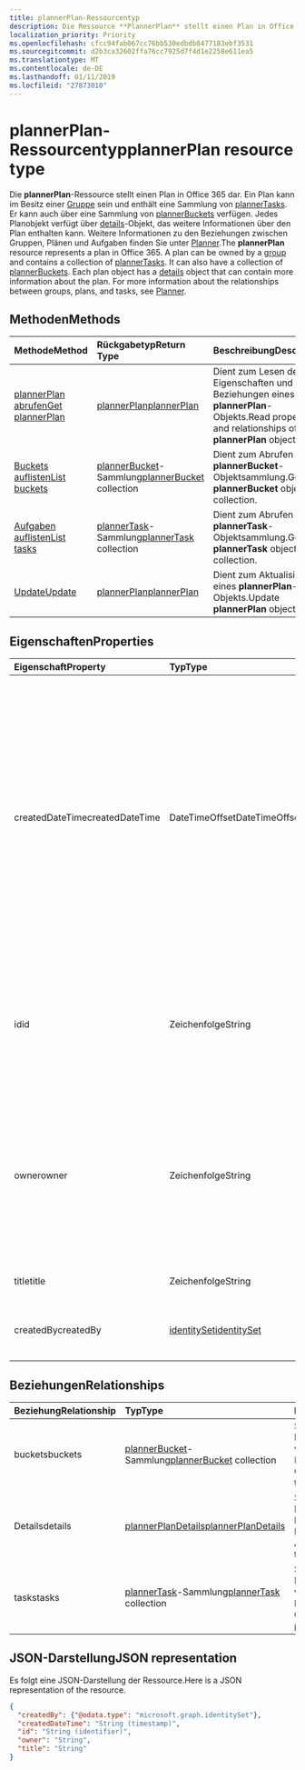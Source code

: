 ```yaml
---
title: plannerPlan-Ressourcentyp
description: Die Ressource **PlannerPlan** stellt einen Plan in Office 365. Ein Plan kann eine Gruppe Besitz und enthält eine Auflistung von PlannerTasks. Sie können auch eine Auflistung von PlannerBuckets verfügen. Jedes Plan-Objekt ist ein Details-Objekt, das Informationen über den Plan enthalten kann. Weitere Informationen zu den Beziehungen zwischen Gruppen, Pläne und Aufgaben finden Sie unter Planner.
localization_priority: Priority
ms.openlocfilehash: cfcc94fab067cc76bb530edbdb8477183ebf3531
ms.sourcegitcommit: d2b3ca32602ffa76cc7925d7f4d1e2258e611ea5
ms.translationtype: MT
ms.contentlocale: de-DE
ms.lasthandoff: 01/11/2019
ms.locfileid: "27873010"
---
```

# <a name="plannerplan-resource-type"></a><span data-ttu-id="12370-107">plannerPlan-Ressourcentyp</span><span class="sxs-lookup"><span data-stu-id="12370-107">plannerPlan resource type</span></span>

<span data-ttu-id="12370-p102">Die **plannerPlan**-Ressource stellt einen Plan in Office 365 dar. Ein Plan kann im Besitz einer [Gruppe](group.md) sein und enthält eine Sammlung von [plannerTasks](plannertask.md). Er kann auch über eine Sammlung von [plannerBuckets](plannerbucket.md) verfügen. Jedes Planobjekt verfügt über [details](plannerplandetails.md)-Objekt, das weitere Informationen über den Plan enthalten kann. Weitere Informationen zu den Beziehungen zwischen Gruppen, Plänen und Aufgaben finden Sie unter [Planner](planner-overview.md).</span><span class="sxs-lookup"><span data-stu-id="12370-p102">The **plannerPlan** resource represents a plan in Office 365. A plan can be owned by a [group](group.md) and contains a collection of [plannerTasks](plannertask.md). It can also have a collection of [plannerBuckets](plannerbucket.md). Each plan object has a [details](plannerplandetails.md) object that can contain more information about the plan. For more information about the relationships between groups, plans, and tasks, see [Planner](planner-overview.md).</span></span>

## <a name="methods"></a><span data-ttu-id="12370-113">Methoden</span><span class="sxs-lookup"><span data-stu-id="12370-113">Methods</span></span>

| <span data-ttu-id="12370-114">Methode</span><span class="sxs-lookup"><span data-stu-id="12370-114">Method</span></span>           | <span data-ttu-id="12370-115">Rückgabetyp</span><span class="sxs-lookup"><span data-stu-id="12370-115">Return Type</span></span>    |<span data-ttu-id="12370-116">Beschreibung</span><span class="sxs-lookup"><span data-stu-id="12370-116">Description</span></span>|
|:---------------|:--------|:----------|
|[<span data-ttu-id="12370-117">plannerPlan abrufen</span><span class="sxs-lookup"><span data-stu-id="12370-117">Get plannerPlan</span></span>](../api/plannerplan-get.md) | [<span data-ttu-id="12370-118">plannerPlan</span><span class="sxs-lookup"><span data-stu-id="12370-118">plannerPlan</span></span>](plannerplan.md) |<span data-ttu-id="12370-119">Dient zum Lesen der Eigenschaften und Beziehungen eines **plannerPlan**-Objekts.</span><span class="sxs-lookup"><span data-stu-id="12370-119">Read properties and relationships of **plannerPlan** object.</span></span>|
|[<span data-ttu-id="12370-120">Buckets auflisten</span><span class="sxs-lookup"><span data-stu-id="12370-120">List buckets</span></span>](../api/plannerplan-list-buckets.md) |<span data-ttu-id="12370-121">[plannerBucket](plannerbucket.md)-Sammlung</span><span class="sxs-lookup"><span data-stu-id="12370-121">[plannerBucket](plannerbucket.md) collection</span></span>| <span data-ttu-id="12370-122">Dient zum Abrufen einer **plannerBucket**-Objektsammlung.</span><span class="sxs-lookup"><span data-stu-id="12370-122">Get a **plannerBucket** object collection.</span></span>|
|[<span data-ttu-id="12370-123">Aufgaben auflisten</span><span class="sxs-lookup"><span data-stu-id="12370-123">List tasks</span></span>](../api/plannerplan-list-tasks.md) |<span data-ttu-id="12370-124">[plannerTask](plannertask.md)-Sammlung</span><span class="sxs-lookup"><span data-stu-id="12370-124">[plannerTask](plannertask.md) collection</span></span>| <span data-ttu-id="12370-125">Dient zum Abrufen einer **plannerTask**-Objektsammlung.</span><span class="sxs-lookup"><span data-stu-id="12370-125">Get a **plannerTask** object collection.</span></span>|
|[<span data-ttu-id="12370-126">Update</span><span class="sxs-lookup"><span data-stu-id="12370-126">Update</span></span>](../api/plannerplan-update.md) | [<span data-ttu-id="12370-127">plannerPlan</span><span class="sxs-lookup"><span data-stu-id="12370-127">plannerPlan</span></span>](plannerplan.md) |<span data-ttu-id="12370-128">Dient zum Aktualisieren eines **plannerPlan**-Objekts.</span><span class="sxs-lookup"><span data-stu-id="12370-128">Update **plannerPlan** object.</span></span> |

## <a name="properties"></a><span data-ttu-id="12370-129">Eigenschaften</span><span class="sxs-lookup"><span data-stu-id="12370-129">Properties</span></span>
| <span data-ttu-id="12370-130">Eigenschaft</span><span class="sxs-lookup"><span data-stu-id="12370-130">Property</span></span>     | <span data-ttu-id="12370-131">Typ</span><span class="sxs-lookup"><span data-stu-id="12370-131">Type</span></span>   |<span data-ttu-id="12370-132">Beschreibung</span><span class="sxs-lookup"><span data-stu-id="12370-132">Description</span></span>|
|:---------------|:--------|:----------|
|<span data-ttu-id="12370-133">createdDateTime</span><span class="sxs-lookup"><span data-stu-id="12370-133">createdDateTime</span></span>|<span data-ttu-id="12370-134">DateTimeOffset</span><span class="sxs-lookup"><span data-stu-id="12370-134">DateTimeOffset</span></span>|<span data-ttu-id="12370-p103">Schreibgeschützt. Datum und Uhrzeit der Erstellung des Plans. Der Timestamp-Typ stellt die Datums- und Uhrzeitinformationen mithilfe des ISO 8601-Formats dar und wird immer in UTC-Zeit angegeben. Mitternacht UTC-Zeit am 1. Januar 2014 würde z. B. wie folgt aussehen: `'2014-01-01T00:00:00Z'`</span><span class="sxs-lookup"><span data-stu-id="12370-p103">Read-only. Date and time at which the plan is created. The Timestamp type represents date and time information using ISO 8601 format and is always in UTC time. For example, midnight UTC on Jan 1, 2014 would look like this: `'2014-01-01T00:00:00Z'`</span></span>|
|<span data-ttu-id="12370-139">id</span><span class="sxs-lookup"><span data-stu-id="12370-139">id</span></span>|<span data-ttu-id="12370-140">Zeichenfolge</span><span class="sxs-lookup"><span data-stu-id="12370-140">String</span></span>| <span data-ttu-id="12370-141">Schreibgeschützt.</span><span class="sxs-lookup"><span data-stu-id="12370-141">Read-only.</span></span> <span data-ttu-id="12370-142">ID des Plans.</span><span class="sxs-lookup"><span data-stu-id="12370-142">ID of the plan.</span></span> <span data-ttu-id="12370-143">Es ist eine 28 Zeichen lang und Groß-/Kleinschreibung beachtet.</span><span class="sxs-lookup"><span data-stu-id="12370-143">It is 28 characters long and case-sensitive.</span></span> <span data-ttu-id="12370-144">[Format Validierung](planner-identifiers-disclaimer.md) erfolgt für den Dienst.</span><span class="sxs-lookup"><span data-stu-id="12370-144">[Format validation](planner-identifiers-disclaimer.md) is done on the service.</span></span>|
|<span data-ttu-id="12370-145">owner</span><span class="sxs-lookup"><span data-stu-id="12370-145">owner</span></span>|<span data-ttu-id="12370-146">Zeichenfolge</span><span class="sxs-lookup"><span data-stu-id="12370-146">String</span></span>|<span data-ttu-id="12370-147">Die ID der [Gruppe](group.md) , die den Plan besitzt.</span><span class="sxs-lookup"><span data-stu-id="12370-147">ID of the [Group](group.md) that owns the plan.</span></span> <span data-ttu-id="12370-148">Eine gültige Gruppe muss vorhanden sein, bevor Sie dieses Feld festgelegt werden kann.</span><span class="sxs-lookup"><span data-stu-id="12370-148">A valid group must exist before this field can be set.</span></span> <span data-ttu-id="12370-149">Diese Eigenschaft kann nicht aktualisiert werden, nachdem er festgelegt wurde.</span><span class="sxs-lookup"><span data-stu-id="12370-149">After it is set, this property can’t be updated.</span></span>|
|<span data-ttu-id="12370-150">title</span><span class="sxs-lookup"><span data-stu-id="12370-150">title</span></span>|<span data-ttu-id="12370-151">Zeichenfolge</span><span class="sxs-lookup"><span data-stu-id="12370-151">String</span></span>|<span data-ttu-id="12370-p106">Erforderlich.  Der Titel des Plans.</span><span class="sxs-lookup"><span data-stu-id="12370-p106">Required. Title of the plan.</span></span>|
|<span data-ttu-id="12370-154">createdBy</span><span class="sxs-lookup"><span data-stu-id="12370-154">createdBy</span></span>|[<span data-ttu-id="12370-155">identitySet</span><span class="sxs-lookup"><span data-stu-id="12370-155">identitySet</span></span>](identityset.md)|<span data-ttu-id="12370-p107">Schreibgeschützt. Der Benutzer, der den Plan erstellt hat.</span><span class="sxs-lookup"><span data-stu-id="12370-p107">Read-only. The user who created the plan.</span></span>|

## <a name="relationships"></a><span data-ttu-id="12370-158">Beziehungen</span><span class="sxs-lookup"><span data-stu-id="12370-158">Relationships</span></span>
| <span data-ttu-id="12370-159">Beziehung</span><span class="sxs-lookup"><span data-stu-id="12370-159">Relationship</span></span> | <span data-ttu-id="12370-160">Typ</span><span class="sxs-lookup"><span data-stu-id="12370-160">Type</span></span>   |<span data-ttu-id="12370-161">Beschreibung</span><span class="sxs-lookup"><span data-stu-id="12370-161">Description</span></span>|
|:---------------|:--------|:----------|
|<span data-ttu-id="12370-162">buckets</span><span class="sxs-lookup"><span data-stu-id="12370-162">buckets</span></span>|<span data-ttu-id="12370-163">[plannerBucket](plannerbucket.md)-Sammlung</span><span class="sxs-lookup"><span data-stu-id="12370-163">[plannerBucket](plannerbucket.md) collection</span></span>| <span data-ttu-id="12370-p108">Schreibgeschützt. Lässt Nullwerte zu. Sammlung von Buckets im Plan.</span><span class="sxs-lookup"><span data-stu-id="12370-p108">Read-only. Nullable. Collection of buckets in the plan.</span></span>|
|<span data-ttu-id="12370-167">Details</span><span class="sxs-lookup"><span data-stu-id="12370-167">details</span></span>|[<span data-ttu-id="12370-168">plannerPlanDetails</span><span class="sxs-lookup"><span data-stu-id="12370-168">plannerPlanDetails</span></span>](plannerplandetails.md)| <span data-ttu-id="12370-p109">Schreibgeschützt. Lässt Nullwerte zu. Weitere Details über den Plan.</span><span class="sxs-lookup"><span data-stu-id="12370-p109">Read-only. Nullable. Additional details about the plan.</span></span>|
|<span data-ttu-id="12370-172">tasks</span><span class="sxs-lookup"><span data-stu-id="12370-172">tasks</span></span>|<span data-ttu-id="12370-173">[plannerTask](plannertask.md)-Sammlung</span><span class="sxs-lookup"><span data-stu-id="12370-173">[plannerTask](plannertask.md) collection</span></span>| <span data-ttu-id="12370-p110">Schreibgeschützt. Lässt Nullwerte zu. Sammlung von Aufgaben im Plan.</span><span class="sxs-lookup"><span data-stu-id="12370-p110">Read-only. Nullable. Collection of tasks in the plan.</span></span>|

## <a name="json-representation"></a><span data-ttu-id="12370-177">JSON-Darstellung</span><span class="sxs-lookup"><span data-stu-id="12370-177">JSON representation</span></span>

<span data-ttu-id="12370-178">Es folgt eine JSON-Darstellung der Ressource.</span><span class="sxs-lookup"><span data-stu-id="12370-178">Here is a JSON representation of the resource.</span></span>

<!-- {
  "blockType": "resource",
  "baseType": "microsoft.graph.entity",
  "optionalProperties": [

  ],
  "@odata.type": "microsoft.graph.plannerPlan"
}-->

```json
{
  "createdBy": {"@odata.type": "microsoft.graph.identitySet"},
  "createdDateTime": "String (timestamp)",
  "id": "String (identifier)",
  "owner": "String",
  "title": "String"
}

```

<!-- uuid: 8fcb5dbc-d5aa-4681-8e31-b001d5168d79
2015-10-25 14:57:30 UTC -->
<!-- {
  "type": "#page.annotation",
  "description": "plannerPlan resource",
  "keywords": "",
  "section": "documentation",
  "tocPath": ""
}-->
